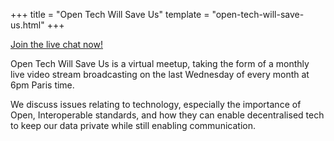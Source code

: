 +++
title = "Open Tech Will Save Us"
template = "open-tech-will-save-us.html" 
+++

[Join the live chat now!](https://matrix.to/#/#otwsu:matrix.org)

Open Tech Will Save Us is a virtual meetup, taking the form of a monthly live 
video stream broadcasting on the last Wednesday of every month at 6pm Paris 
time.

We discuss issues relating to technology, especially the importance of Open, 
Interoperable standards, and how they can enable decentralised tech to keep our 
data private while still enabling communication.